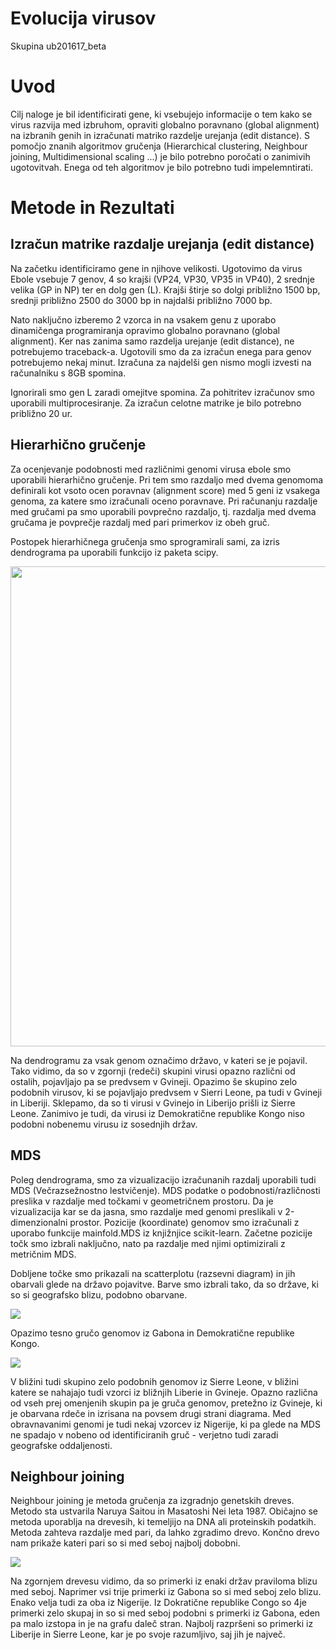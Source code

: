 # Evolucija virusov
Skupina ub201617_beta

# Uvod

Cilj naloge je bil identificirati gene, ki vsebujejo informacije o tem kako se virus razvija med izbruhom,
opraviti globalno poravnano (global alignment) na izbranih genih in izračunati matriko razdelje urejanja (edit distance).
S pomočjo znanih algoritmov gručenja (Hierarchical clustering, Neighbour joining, Multidimensional scaling ...) 
je bilo potrebno poročati o zanimivih ugotovitvah. Enega od teh algoritmov je bilo potrebno tudi impelemntirati.

# Metode in Rezultati

## Izračun matrike razdalje urejanja (edit distance)

Na začetku identificiramo gene in njihove velikosti. Ugotovimo da virus Ebole vsebuje 7 genov, 4 so krajši (VP24, VP30, VP35 in VP40), 2 srednje velika (GP in NP) ter en dolg gen (L). Krajši štirje so dolgi približno 1500 bp, srednji približno 2500 do 3000 bp in najdalši približno 7000 bp. 

Nato naključno izberemo 2 vzorca in na vsakem genu z uporabo dinamičenga programiranja opravimo globalno poravnano (global alignment). Ker nas zanima samo razdelja urejanje (edit distance), ne potrebujemo traceback-a. Ugotovili smo da za izračun enega para genov potrebujemo nekaj minut. Izračuna za najdelši gen nismo mogli izvesti na računalniku s 8GB spomina.

Ignorirali smo gen L zaradi omejitve spomina. Za pohitritev izračunov smo uporabili multiprocesiranje. Za izračun celotne matrike je bilo potrebno približno 20 ur. 

## Hierarhično gručenje

Za ocenjevanje podobnosti med različnimi genomi virusa ebole smo uporabili hierarhično gručenje.
Pri tem smo razdaljo med dvema genomoma definirali kot vsoto ocen poravnav (alignment score) med
5 geni iz vsakega genoma, za katere smo izračunali oceno poravnave.
Pri računanju razdalje med gručami pa smo uporabili povprečno razdaljo, tj. razdalja med dvema gručama je
povprečje razdalj med pari primerkov iz obeh gruč.

Postopek hierarhičnega gručenja smo sprogramirali sami, za izris dendrograma pa uporabili funkcijo iz
paketa scipy.

<!--![](hierarchial_dendrogram.png)-->
<a href="https://raw.githubusercontent.com/dkegle/ub201617_beta/master/hierarchial_dendrogram.png">
<img border="0" src="hierarchial_dendrogram.png" width="1024" height="768">
</a>

Na dendrogramu za vsak genom označimo državo, v kateri se je pojavil. Tako vidimo, da so v zgornji (redeči) skupini virusi opazno različni od
ostalih, pojavljajo pa se predvsem v Gvineji.
Opazimo še skupino zelo podobnih virusov, ki se pojavljajo predvsem v Sierri Leone, pa tudi v Gvineji in Liberiji. Sklepamo,
da so ti virusi v Gvinejo in Liberijo prišli iz Sierre Leone.
Zanimivo je tudi, da virusi iz Demokratične republike Kongo niso podobni nobenemu virusu iz sosednjih držav.

## MDS

Poleg dendrograma, smo za vizualizacijo izračunanih razdalj uporabili tudi MDS (Večrazsežnostno lestvičenje).
MDS podatke o podobnosti/različnosti preslika v razdalje med točkami v geometričnem prostoru. Da je vizualizacija kar se
da jasna, smo razdalje med genomi preslikali v 2-dimenzionalni prostor. Pozicije (koordinate) genomov smo izračunali z
uporabo funkcije mainfold.MDS iz knjižnjice scikit-learn. Začetne pozicije točk smo izbrali naključno, nato pa razdalje
med njimi optimizirali z metričnim MDS.

Dobljene točke smo prikazali na scatterplotu (razsevni diagram) in jih obarvali glede na državo pojavitve.
Barve smo izbrali tako, da so države, ki so si geografsko blizu, podobno obarvane.

![](mds_full.png)

Opazimo tesno gručo genomov iz Gabona in Demokratične republike Kongo. 

![](mds_zoom2.png)

V bližini tudi skupino zelo podobnih genomov
iz Sierre Leone, v bližini katere se nahajajo tudi vzorci iz bližnjih Liberie in Gvineje.
Opazno različna od vseh prej omenjenih skupin pa je gruča genomov, pretežno iz Gvineje, ki je obarvana rdeče in izrisana
na povsem drugi strani diagrama.
Med obravnavanimi genomi je tudi nekaj vzorcev iz Nigerije, ki pa glede na MDS ne spadajo v nobeno od identificiranih
gruč - verjetno tudi zaradi geografske oddaljenosti.

## Neighbour joining

Neighbour joining je metoda gručenja za izgradnjo genetskih dreves. Metodo sta ustvarila Naruya Saitou in Masatoshi Nei leta 1987.
Običajno se metoda uporablja na drevesih, ki temeljijo na DNA ali proteinskih podatkih. Metoda zahteva razdalje med pari, da lahko zgradimo drevo.
Končno drevo nam prikaže kateri pari so si med seboj najbolj dobobni. 

![](neighbour_joining.png)

Na zgornjem drevesu vidimo, da so primerki iz enaki držav praviloma blizu med seboj. Naprimer vsi trije primerki iz Gabona so si med seboj zelo blizu.
Enako velja tudi za oba iz Nigerije. Iz Dokratične republike Congo so 4je primerki zelo skupaj in so si med seboj podobni s primerki iz Gabona, eden pa malo izstopa
in je na grafu daleč stran. Najbolj razpršeni so primerki iz Liberije in Sierre Leone, kar je po svoje razumljivo, saj jih je največ.


